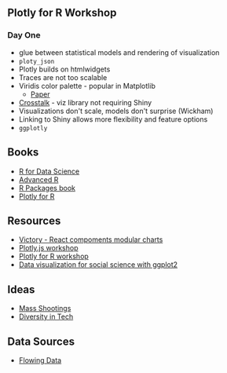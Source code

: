 ## Plotly for R Workshop

### Day One
* glue between statistical models and rendering of visualization
* `ploty_json`
* Plotly builds on htmlwidgets
* Traces are not too scalable
* Viridis color palette - popular in Matplotlib
    * [Paper](https://cran.r-project.org/web/packages/viridis/vignettes/intro-to-viridis.html)
* [Crosstalk](https://www.google.com/search?q=r+crosstalk&oq=r+crosstalk&aqs=chrome..69i57j69i60j0j69i64l3.2485j0j1&sourceid=chrome&ie=UTF-8) - viz library not requiring Shiny
* Visualizations don't scale, models don't surprise (Wickham)
* Linking to Shiny allows more flexibility and feature options
* `ggplotly`

## Books
* [R for Data Science](http://r4ds.had.co.nz/)
* [Advanced R](http://adv-r.had.co.nz/)
* [R Packages book](http://r-pkgs.had.co.nz/)
* [Plotly for R](https://plotly-book.cpsievert.me/)

## Resources
* [Victory - React compoments modular charts](https://formidable.com/open-source/victory/)
* [Plotly.js workshop](https://github.com/plotly/plotcon-2017-plotlyjs-workshop)
* [Plotly for R workshop](https://github.com/cpsievert/plotcon17)
* [Data visualization for social science with ggplot2](http://socviz.co/)

## Ideas
* [Mass Shootings](http://flowingdata.com/2017/10/06/in-2017-no-more-than-five-days-without-a-mass-shooting/)
* [Diversity in Tech](https://github.com/elainechan/women-tech-speakers-organizers/blob/master/notes.md)

## Data Sources
* [Flowing Data](http://flowingdata.com/category/statistics/data-sources/)

